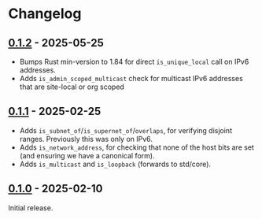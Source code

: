# Changelog

## [0.1.2] - 2025-05-25

* Bumps Rust min-version to 1.84 for direct `is_unique_local` call on IPv6
      addresses.
* Adds `is_admin_scoped_multicast` check for multicast IPv6 addresses that are
      site-local or org scoped

## [0.1.1] - 2025-02-25

* Adds `is_subnet_of`/`is_supernet_of`/`overlaps`, for verifying disjoint
      ranges. Previously this was only on IPv6.
* Adds `is_network_address`, for checking that none of the host bits are set
      (and ensuring we have a canonical form).
* Adds `is_multicast` and `is_loopback` (forwards to std/core).

## [0.1.0] - 2025-02-10

Initial release.

[0.1.2]: https://github.com/oxidecomputer/oxnet/releases/oxnet-0.1.2
[0.1.1]: https://github.com/oxidecomputer/oxnet/releases/oxnet-0.1.1
[0.1.0]: https://github.com/oxidecomputer/oxnet/releases/oxnet-0.1.0
